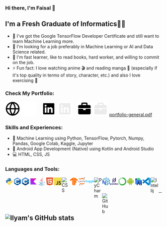 ### Hi there, I'm Faisal 👋

## I'm a Fresh Graduate of Informatics👨‍💻
- 🤖 I've got the Google TensorFlow Developer Certificate and still want to learn Machine Learning more.
- 💼 I'm looking for a job preferably in Machine Learning or AI and Data Science related.
- 🧠 I'm fast learner, like to read books, hard worker, and willing to commit on the job.
- ⚡️ Fun fact: I love watching anime 🎬 and reading manga 📔 (especially if it's top quality in terms of story, character, etc.) and also I love exercising 💪

### Check My Portfolio:
[![website](./img/globe-light.svg)](https://ilyam-faisal.web.app#gh-light-mode-only)
[![website](./img/globe-dark.svg)](https://ilyam-faisal.web.app#gh-dark-mode-only)
&nbsp;&nbsp;
[![website](./img/linkedin-light.svg)](https://www.linkedin.com/in/ilyam-faisal#gh-light-mode-only)
[![website](./img/linkedin-dark.svg)](https://www.linkedin.com/in/ilyam-faisal#gh-dark-mode-only)
&nbsp;&nbsp;
[![portfolio-general.pdf](./img/briefcase-light.svg)](https://github.com/ilyamfaisal28/ilyamfaisal28/files/15455336/portfolio-general.pdf#gh-light-mode-only)
[![portfolio-general.pdf](./img/briefcase-dark.svg)](https://github.com/ilyamfaisal28/ilyamfaisal28/files/15455336/portfolio-general.pdf#gh-dark-mode-only)
[portfolio-general.pdf](https://github.com/ilyamfaisal28/ilyamfaisal28/files/15455336/portfolio-general.pdf)


### Skills and Experiences:
- 🤖 Machine Learning using Python, TensorFlow, Pytorch, Numpy, Pandas, Google Colab, Kaggle, Jupyter
- 📱 Android App Development (Native) using Kotlin and Android Studio
- 💻 HTML, CSS, JS

### Languages and Tools:
<img align="left" alt="Python" width="26px" src="https://github.com/devicons/devicon/raw/v2.15.1/icons/python/python-original.svg"/>
<img align="left" alt="C" width="26px" src="https://github.com/devicons/devicon/raw/v2.15.1/icons/c/c-original.svg" style="padding-right:0px;"/>
<img align="left" alt="C++" width="26px" src="https://github.com/devicons/devicon/raw/v2.15.1/icons/cplusplus/cplusplus-original.svg"/>
<img align="left" alt="Kotlin" width="26px" src="https://github.com/devicons/devicon/raw/v2.15.1/icons/kotlin/kotlin-original.svg"/>
<img align="left" alt="Java" width="26px" src="https://github.com/devicons/devicon/raw/v2.15.1/icons/java/java-original.svg"/>
<img align="left" alt="HTML5" width="26px" src="https://github.com/devicons/devicon/raw/v2.15.1/icons/html5/html5-original.svg"/>
<img align="left" alt="JavaScript" width="26px" src="https://github.com/devicons/devicon/raw/v2.15.1/icons/javascript/javascript-original.svg"/>
<img align="left" alt="CSS" width="26px" src="https://cdn.jsdelivr.net/gh/devicons/devicon/icons/css3/css3-original.svg"/>
<img align="left" alt="TensorFlow" width="26px" src="https://github.com/devicons/devicon/raw/v2.15.1/icons/tensorflow/tensorflow-original.svg"/>
<img align="left" alt="Jupyter" width="26px" src="https://github.com/devicons/devicon/raw/v2.15.1/icons/jupyter/jupyter-original-wordmark.svg"/>
<img align="left" alt="Kaggle" width="26px" src="https://github.com/devicons/devicon/raw/v2.15.1/icons/kaggle/kaggle-original-wordmark.svg"/>
<img align="left" alt="PyCharm" width="26px" src="https://github.com/bablubambal/All_logo_and_pictures/raw/main/ides/pycharm.svg"/>
<img align="left" alt="Numpy" width="26px" src="https://github.com/devicons/devicon/raw/v2.15.1/icons/numpy/numpy-original.svg"/>
<img align="left" alt="Pandas" width="26px" src="https://github.com/devicons/devicon/raw/v2.15.1/icons/pandas/pandas-original-wordmark.svg"/>
<img align="left" alt="Anaconda" width="26px" src="https://github.com/devicons/devicon/raw/v2.15.1/icons/anaconda/anaconda-original.svg"/>
<img align="left" alt="Android" width="26px" src="https://github.com/devicons/devicon/raw/v2.15.1/icons/android/android-plain.svg"/>
<img align="left" alt="Android Studio" width="26px" src="https://github.com/devicons/devicon/raw/v2.15.1/icons/androidstudio/androidstudio-original.svg"/>
<img align="left" alt="Visual Studio Code" width="26px" src="https://github.com/devicons/devicon/raw/v2.15.1/icons/vscode/vscode-original.svg"/>
<img align="left" alt="Intellij" width="26px" src="https://github.com/bablubambal/All_logo_and_pictures/raw/main/ides/intellij.svg"/>
<img align="left" alt="GitHub" width="26px" src="https://user-images.githubusercontent.com/3369400/139448065-39a229ba-4b06-434b-bc67-616e2ed80c8f.png"/>
<br>
<br>

---
![Ilyam's GitHub stats](https://github-readme-stats.vercel.app/api?username=ilyamfaisal28&show_icons=true&hide_border=true&theme=algolia&border_radius=10&count_private=true&include_all_commits=true)
---

